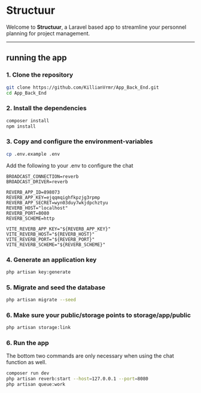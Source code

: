 # Structuur

Welcome to **Structuur**, a Laravel based app to streamline your personnel planning for project management.

---

## running the app

### 1. Clone the repository
```bash
git clone https://github.com/KillianVrmr/App_Back_End.git
cd App_Back_End
```

### 2. Install the dependencies
```bash
composer install
npm install
```

### 3. Copy and configure the environment-variables
```bash
cp .env.example .env
```
Add the following to your .env to configure the chat
```
BROADCAST_CONNECTION=reverb
BROADCAST_DRIVER=reverb

REVERB_APP_ID=898073
REVERB_APP_KEY=ejqqmqighfkpzjg3rpmp
REVERB_APP_SECRET=wyn03duy7wkjdpchztyu
REVERB_HOST="localhost"
REVERB_PORT=8080
REVERB_SCHEME=http

VITE_REVERB_APP_KEY="${REVERB_APP_KEY}"
VITE_REVERB_HOST="${REVERB_HOST}"
VITE_REVERB_PORT="${REVERB_PORT}"
VITE_REVERB_SCHEME="${REVERB_SCHEME}"
```

### 4. Generate an application key
```bash
php artisan key:generate
```

### 5. Migrate and seed the database
```bash
php artisan migrate --seed
```
### 6. Make sure your public/storage points to storage/app/public
```bash
php artisan storage:link
```
### 6. Run the app
The bottom two commands are only necessary when using the chat function as well.
```bash
composer run dev
php artisan reverb:start --host=127.0.0.1 --port=8080
php artisan queue:work

```
